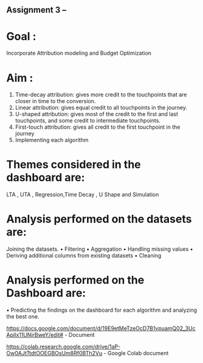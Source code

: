 ## Assignment 3 – 
# Goal :
Incorporate Attribution modeling and Budget Optimization

# Aim :
1) Time-decay attribution: gives more credit to the touchpoints that are
closer in time to the conversion.
2) Linear attribution: gives equal credit to all touchpoints in the journey.
3) U-shaped attribution: gives most of the credit to the first and last
touchpoints, and some credit to intermediate touchpoints.
4) First-touch attribution: gives all credit to the first touchpoint in the
journey
5) Implementing each algorithm

# Themes considered in the dashboard are:
LTA , UTA , Regression,Time Decay , U Shape and Simulation

# Analysis performed on the datasets are:
Joining the datasets. • Filtering • Aggregation • Handling missing values • Deriving additional columns from existing datasets • Cleaning 

# Analysis performed on the Dashboard are:
• Predicting the findings on the dashboard for each algorithm and analyzing the best one.

https://docs.google.com/document/d/19E9etMeTzeOcD7B1vpuamQ02_3UcApiIx11UNjrBweY/edit# - Document

https://colab.research.google.com/drive/1aP-Ow0AJtTtdtOOEGBOsUm8Rf0BTh2Vu - Google Colab document
